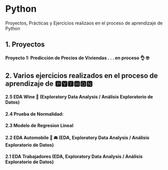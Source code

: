 # Python
 Proyectos, Prácticas y Ejercicios realizaos en el proceso de aprendizaje de Python 

## 1. Proyectos

#### Proyecto 1: Predicción de Precios de Viviendas . . . en proceso 👌 🤓


## 2. Varios ejercicios realizados en el proceso de aprendizaje de 🅿🆈🆃🅷🅾🅽

#### 2.5 EDA Wine 🍷 (Exploratory Data Analysis / Análisis Exploratorio de Datos)

#### 2.4 Prueba de Normalidad: 

#### 2.3 Modelo de Regresion Lineal

#### 2.2 EDA Automobile 🚗 🚘 (EDA, Exploratory Data Analysis / Análisis Exploratorio de Datos)

#### 2.1 EDA Trabajadores (EDA, Exploratory Data Analysis / Análisis Exploratorio de Datos)
